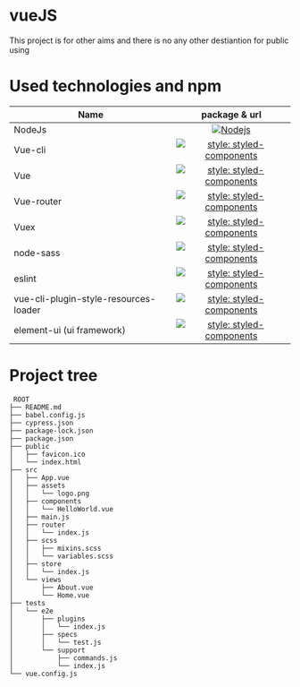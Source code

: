 # vueJS
This project is for other aims and there is no any other destiantion for public using


# Used technologies and npm

| Name        | package & url |
| ------------- |:-------------:|
| NodeJs      | [![Nodejs](https://www.iconninja.com/files/486/38/391/install-npm-js-node-javascript-tools-development-icon.png)](https://nodejs.org/en/download/) |
| Vue-cli | [![style: styled-components](https://img.shields.io/badge/vue--cli-v4.0.5-green)](https://cli.vuejs.org)     |
| Vue | [![style: styled-components](https://img.shields.io/badge/vue-v2.6.10-blue)](https://vuejs.org/) |
| Vue-router | [![style: styled-components](https://img.shields.io/badge/vue--router-v3.1.3-blue)](https://router.vuejs.org/) |
| Vuex | [![style: styled-components](https://img.shields.io/badge/vuex-v3.0.1-blue)](https://vuex.vuejs.org/) |
| node-sass | [![style: styled-components](https://img.shields.io/badge/node--sass-v4.12.0-blue)](https://github.com/sass/node-sass) |
| eslint | [![style: styled-components](https://img.shields.io/badge/eslint-v5.16.0-blue)](https://eslint.org/) |
| vue-cli-plugin-style-resources-loader | [![style: styled-components](https://img.shields.io/badge/vue--cli--plugin--style--resources--loader-v0.1.4-blue)](https://github.com/nguyenvanduocit/vue-cli-plugin-style-resources-loader/#readme) |
| element-ui (ui framework) | [![style: styled-components](https://img.shields.io/badge/element--ui-v2.4.5-blue)](https://element.eleme.io/#/en-US) |

# Project tree

```
 ROOT
├── README.md
├── babel.config.js
├── cypress.json
├── package-lock.json
├── package.json
├── public
│   ├── favicon.ico
│   └── index.html
├── src
│   ├── App.vue
│   ├── assets
│   │   └── logo.png
│   ├── components
│   │   └── HelloWorld.vue
│   ├── main.js
│   ├── router
│   │   └── index.js
│   ├── scss
│   │   ├── mixins.scss
│   │   └── variables.scss
│   ├── store
│   │   └── index.js
│   └── views
│       ├── About.vue
│       └── Home.vue
├── tests
│   └── e2e
│       ├── plugins
│       │   └── index.js
│       ├── specs
│       │   └── test.js
│       └── support
│           ├── commands.js
│           └── index.js
└── vue.config.js

```